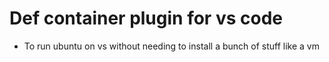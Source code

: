 # Def container plugin for vs code 
* To run ubuntu on vs without needing to install a bunch of stuff like a vm
